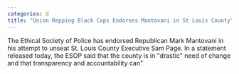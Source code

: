 ```yaml
---
categories: d
title: "Union Repping Black Cops Endorses Mantovani in St Louis County"
---
```


      
      

      
       
 The Ethical Society of Police has endorsed Republican Mark Mantovani in his attempt to unseat St. Louis County Executive Sam Page. In a statement released today, the ESOP said that the county is in "drastic" need of change and that transparency and accountability can"